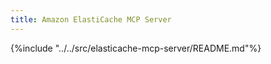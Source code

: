 ```yaml
---
title: Amazon ElastiCache MCP Server
---
```


{%include "../../src/elasticache-mcp-server/README.md"%}
